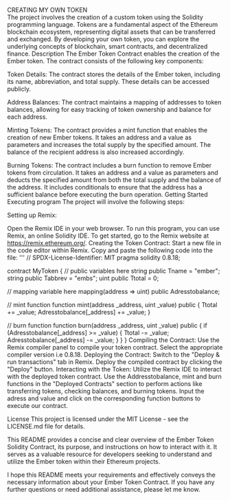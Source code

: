 CREATING MY OWN TOKEN  
The project involves the creation of a custom token using the Solidity programming language. Tokens are a fundamental aspect of the Ethereum blockchain ecosystem, representing digital assets that can be transferred and exchanged. By developing your own token, you can explore the underlying concepts of blockchain, smart contracts, and decentralized finance.
Description
The Ember Token Contract enables the creation of the Ember token. The contract consists of the following key components:

Token Details:
The contract stores the details of the Ember token, including its name, abbreviation, and total supply. These details can be accessed publicly.

Address Balances:
The contract maintains a mapping of addresses to token balances, allowing for easy tracking of token ownership and balance for each address.

Minting Tokens:
The contract provides a mint function that enables the creation of new Ember tokens. It takes an address and a value as parameters and increases the total supply by the specified amount. The balance of the recipient address is also increased accordingly.

Burning Tokens:
The contract includes a burn function to remove Ember tokens from circulation. It takes an address and a value as parameters and deducts the specified amount from both the total supply and the balance of the address. It includes conditionals to ensure that the address has a sufficient balance before executing the burn operation.
Getting Started
Executing program
The project will involve the following steps:

Setting up Remix:

Open the Remix IDE in your web browser.
To run this program, you can use Remix, an online Solidity IDE. To get started, go to the Remix website at https://remix.ethereum.org/.
Creating the Token Contract:
Start a new file in the code editor within Remix. Copy and paste the following code into the file:
''' // SPDX-License-Identifier: MIT pragma solidity 0.8.18;

contract MyToken { // public variables here string public Tname = "ember"; string public Tabbrev = "embs"; uint public Ttotal = 0;

// mapping variable here
mapping(address => uint) public Adresstobalance;

// mint function
function mint(address _address, uint _value) public {
    Ttotal += _value;
    Adresstobalance[_address] += _value;
}

// burn function
function burn(address _address, uint _value) public {
    if (Adresstobalance[_address] >= _value) {
        Ttotal -= _value;
        Adresstobalance[_address] -= _value;
    }
}
}
Compiling the Contract:
Use the Remix compiler panel to compile your token contract.
Select the appropriate compiler version i.e 0.8.18.
Deploying the Contract:
Switch to the "Deploy & run transactions" tab in Remix.
Deploy the compiled contract by clicking the "Deploy" button.
Interacting with the Token:
Utilize the Remix IDE to interact with the deployed token contract.
Use the Addresstobalance, mint and burn functions in the "Deployed Contracts" section to perform actions like transferring tokens, checking balances, and burning tokens.
Input the adress and value and click on the corresponding function buttons to execute our contract.

License
This project is licensed under the MIT License - see the LICENSE.md file for details.

This README provides a concise and clear overview of the Ember Token Solidity Contract, its purpose, and instructions on how to interact with it. It serves as a valuable resource for developers seeking to understand and utilize the Ember token within their Ethereum projects.

I hope this README meets your requirements and effectively conveys the necessary information about your Ember Token Contract. If you have any further questions or need additional assistance, please let me know.
